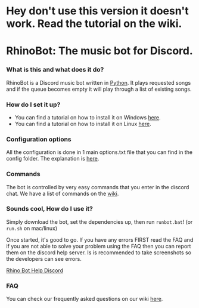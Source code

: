 # Hey don't use this version it doesn't work.  Read the tutorial on the wiki.

# RhinoBot: The music bot for Discord.

### What is this and what does it do?

RhinoBot is a Discord music bot written in [Python](https://www.python.org "Python homepage"). It plays requested songs and if the queue becomes empty it will play through a list of existing songs.

### How do I set it up?

- You can find a tutorial on how to install it on Windows [here](https://github.com/SexualRhinoceros/MusicBot/wiki/Installation-guide-for-Windows-7-and-up "Windows instructions").
- You can find a tutorial on how to install it on Linux [here](https://github.com/SexualRhinoceros/MusicBot/wiki/Installation-guide-for-Ubuntu-14.04-and-other-versions "Linux instructions").

### Configuration options

All the configuration is done in 1 main options.txt file that you can find in the config folder. The explanation is [here](https://github.com/SexualRhinoceros/MusicBot/wiki/Configuration-file "Configuration").

### Commands

The bot is controlled by very easy commands that you enter in the discord chat. We have a list of commands on the [wiki](https://github.com/SexualRhinoceros/MusicBot/wiki/Commands-list "Commands list").

### Sounds cool, How do I use it?
Simply download the bot, set the dependencies up, then run `runbot.bat`! (or `run.sh` on mac/linux)

Once started, it's good to go. If you have any errors FIRST read the FAQ and if you are not able to solve your problem using the FAQ then you can report them on the discord help server. Is is recommended to take screenshots so the developers can see errors.

[Rhino Bot Help Discord](http://discord.me/rhinohelp "Discord link")

### FAQ

You can check our frequently asked questions on our wiki [here](https://github.com/SexualRhinoceros/MusicBot/wiki/FAQ "Wiki").
